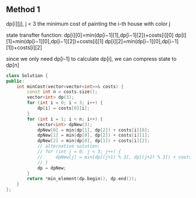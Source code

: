 ## Method 1

dp[i][j], j < 3
the minimum cost of painting the i-th house with color j

state transfter function:
dp[i][0]=min(dp[i−1][1],dp[i−1][2])+costs[i][0]
dp[i][1]=min(dp[i−1][0],dp[i−1][2])+costs[i][1]
dp[i][2]=min(dp[i−1][0],dp[i−1][1])+costs[i][2]

since we only need dp[i-1] to calculate dp[i], we can compress state to dp[n]

```cpp
class Solution {
public:
    int minCost(vector<vector<int>>& costs) {
        const int n = costs.size();
        vector<int> dp(3);
        for (int i = 0; i < 3; i++) {
            dp[i] = costs[0][i];
        }
        for (int i = 1; i < n; i++) {
            vector<int> dpNew(3);
            dpNew[0] = min(dp[1], dp[2]) + costs[i][0];
            dpNew[1] = min(dp[0], dp[2]) + costs[i][1];
            dpNew[2] = min(dp[0], dp[1]) + costs[i][2];
            // alternative solution:
            // for (int j = 0; j < 3; j++) {
            //     dpNew[j] = min(dp[(j+1) % 3], dp[(j+2) % 3]) + costs[i][j];
            // }
            dp = dpNew;
        }
        return *min_element(dp.begin(), dp.end());
    }
};
```
